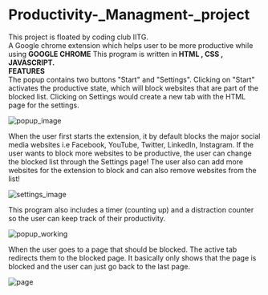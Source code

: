 # Productivity-_Managment-_project

This project is floated by coding club IITG.<br>
A Google chrome extension which helps user to be more productive while using <b>GOOGLE CHROME</b>
This program is written in<b> HTML , CSS , JAVASCRIPT.</b>
<br>
<b>FEATURES</b>
<br>
The popup contains two buttons "Start" and "Settings". Clicking on "Start" activates the productive state, which will block websites that are part of the blocked list. Clicking on Settings would create a new tab with the HTML page for the settings.

![popup_image](https://user-images.githubusercontent.com/107062835/177054160-1fa2dba0-3dfd-4006-8565-de84f2a7c48d.png)

When the user first starts the extension, it by default blocks the major social media websites i.e Facebook, YouTube, Twitter, LinkedIn, Instagram. If the user wants to block more websites to be productive, the user can change the blocked list through the Settings page! The user also can add more websites for the extension to block and can also remove websites from the list!

![settings_image](https://user-images.githubusercontent.com/107062835/177054190-1094ecb4-0a70-41c8-a2a9-02a5d36b0ce8.png)

This program also includes a timer (counting up) and a distraction counter so the user can keep track of their productivity.

![popup_working](https://user-images.githubusercontent.com/107062835/177054208-d96afb4a-05ec-4e12-8388-370100bd6f6a.png)

When the user goes to a page that should be blocked. The active tab redirects them to the blocked page. It basically only shows that the page is blocked and the user can just go back to the last page.

![page](https://user-images.githubusercontent.com/107062835/177054383-a26a2b17-edc3-4024-af10-65ad7a9c665a.png)



